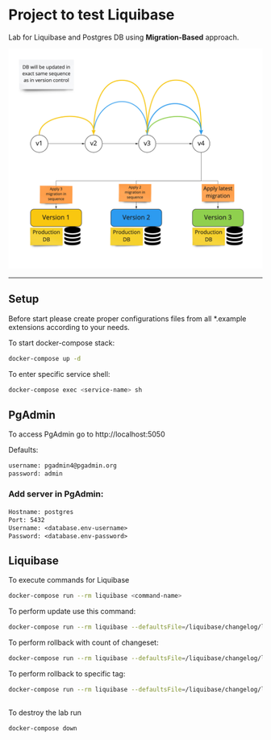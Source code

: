 # Project to test Liquibase

Lab for Liquibase and Postgres DB using **Migration-Based** approach.

![alt text](./DocImages/CI_CD%20Pipeline%20Phase%204%20-%20Migration-Based%20Schema.jpg)

---
## Setup
Before start please create proper configurations files from all *.example extensions according to your needs.


To start docker-compose stack:

```bash
docker-compose up -d
```

To enter specific service shell:
```bash
docker-compose exec <service-name> sh
```

## PgAdmin

To access PgAdmin go to http://localhost:5050

Defaults:
```
username: pgadmin4@pgadmin.org
password: admin
```
### Add server in PgAdmin:
```
Hostname: postgres
Port: 5432
Username: <database.env-username>
Password: <database.env-password>
```

## Liquibase

To execute commands for Liquibase
```bash
docker-compose run --rm liquibase <command-name>
```

To perform update use this command:
```bash
docker-compose run --rm liquibase --defaultsFile=/liquibase/changelog/liquibase.properties update
```

To perform rollback with count of changeset:
```bash
docker-compose run --rm liquibase --defaultsFile=/liquibase/changelog/liquibase.properties rollbackCount <value>
```

To perform rollback to specific tag:
```bash
docker-compose run --rm liquibase --defaultsFile=/liquibase/changelog/liquibase.properties rollback <tag>
```
##
To destroy the lab run
```bash
docker-compose down
```